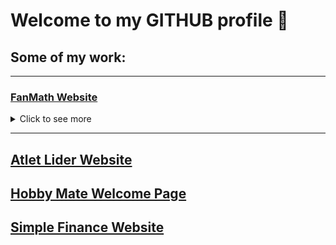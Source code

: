 # Welcome to my GITHUB profile 👋

## Some of my work:
---
### [FanMath Website](https://www.fanmath.net)
<details>
  <summary>Click to see more</summary>
    [![Home Page](https://github.com/Dobry-Georgiev/sofia-museums/blob/main/preview-images/gallery-page.png)](https://github.com/Dobry-Georgiev/sofia-museums/blob/main/preview-images/gallery-page.png)
  
<details>
  images
</details>
</details>

---
[Atlet Lider Website](https://atlet-lider.netlify.app)
---
[Hobby Mate Welcome Page](https://hobbymate.netlify.app)
---
[Simple Finance Website](https://simple-finances.netlify.app)
---
